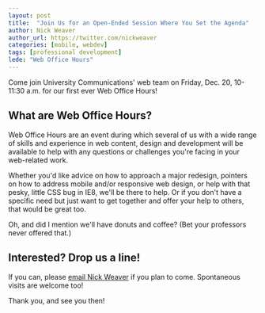 ```yaml
---
layout: post
title:  "Join Us for an Open-Ended Session Where You Set the Agenda"
author: Nick Weaver
author_url: https://twitter.com/nickweaver
categories: [mobile, webdev]
tags: [professional development]
lede: "Web Office Hours"
---
```


Come join University Communications' web team on Friday, Dec. 20, 10-11:30 a.m. for our first ever Web Office Hours!


## What are Web Office Hours?

Web Office Hours are an event during which several of us with a wide range of skills and experience in web content, design and development will be available to help with any questions or challenges you're facing in your web-related work. 

Whether you'd like advice on how to approach a major redesign, pointers on how to address mobile and/or responsive web design, or help with that pesky, little CSS bug in IE8, we'll be there to help. Or if you don't have a specific need but just want to get together and offer your help to others, that would be great too.

Oh, and did I mention we'll have donuts and coffee? (Bet your professors never offered that.)


## Interested? Drop us a line!

If you can, please [email Nick Weaver](mailto:jnweaver@wisc.edu) if you plan to come. Spontaneous visits are welcome too!

Thank you, and see you then!

